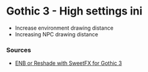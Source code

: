 # Gothic 3 - High settings ini

- Increase environment drawing distance
- Increasing NPC drawing distance

### Sources
- [ENB or Reshade with SweetFX for Gothic 3](https://www.nexusmods.com/gothic3/mods/3)
